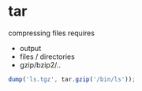 # tar

compressing files requires

* output
* files / directories
* gzip/bzip2/..

```js
dump('ls.tgz', tar.gzip('/bin/ls'));
```

